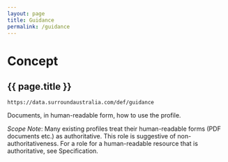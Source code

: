 ```yaml
---
layout: page
title: Guidance
permalink: /guidance
---
```

# Concept

## {{ page.title }}

`https://data.surroundaustralia.com/def/guidance`

Documents, in human-readable form, how to use the profile.

_Scope Note_: Many existing profiles treat their human-readable forms (PDF documents etc.) as authoritative. This role is suggestive of non-authoritativeness. For a role for a human-readable resource that is authoritative, see Specification.
